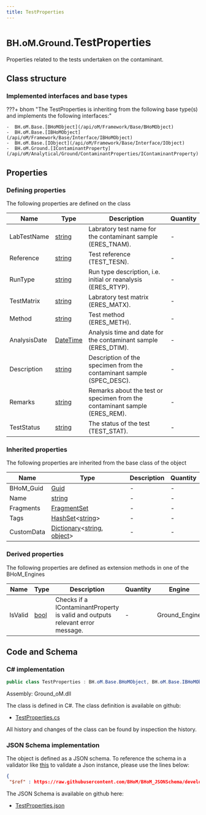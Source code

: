 ```yaml
---
title: TestProperties
---
```


# <small>BH.oM.Ground.</small>**TestProperties**

Properties related to the tests undertaken on the contaminant.

## Class structure

### Implemented interfaces and base types

???+ bhom "The TestProperties is inheriting from the following base type(s) and implements the following interfaces:"

    -  BH.oM.Base.[BHoMObject](/api/oM/Framework/Base/BHoMObject)
    -  BH.oM.Base.[IBHoMObject](/api/oM/Framework/Base/Interface/IBHoMObject)
    -  BH.oM.Base.[IObject](/api/oM/Framework/Base/Interface/IObject)
    -  BH.oM.Ground.[IContaminantProperty](/api/oM/Analytical/Ground/ContaminantProperties/IContaminantProperty)


## Properties



### Defining properties

The following properties are defined on the class

| Name             | Type             | Description      | Quantity         |
|------------------|------------------|------------------|------------------|
| LabTestName | [string](https://learn.microsoft.com/en-us/dotnet/api/System.String?view=netstandard-2.0) | Labratory test name for the contaminant sample (ERES_TNAM). | - |
| Reference | [string](https://learn.microsoft.com/en-us/dotnet/api/System.String?view=netstandard-2.0) | Test reference (TEST_TESN). | - |
| RunType | [string](https://learn.microsoft.com/en-us/dotnet/api/System.String?view=netstandard-2.0) | Run type description, i.e. initial or reanalysis (ERES_RTYP). | - |
| TestMatrix | [string](https://learn.microsoft.com/en-us/dotnet/api/System.String?view=netstandard-2.0) | Labratory test matrix (ERES_MATX). | - |
| Method | [string](https://learn.microsoft.com/en-us/dotnet/api/System.String?view=netstandard-2.0) | Test method (ERES_METH). | - |
| AnalysisDate | [DateTime](https://learn.microsoft.com/en-us/dotnet/api/System.DateTime?view=netstandard-2.0) | Analysis time and date for the contaminant sample (ERES_DTIM). | - |
| Description | [string](https://learn.microsoft.com/en-us/dotnet/api/System.String?view=netstandard-2.0) | Description of the specimen from the contaminant sample (SPEC_DESC). | - |
| Remarks | [string](https://learn.microsoft.com/en-us/dotnet/api/System.String?view=netstandard-2.0) | Remarks about the test or specimen from the contaminant sample (ERES_REM). | - |
| TestStatus | [string](https://learn.microsoft.com/en-us/dotnet/api/System.String?view=netstandard-2.0) | The status of the test (TEST_STAT). | - |


### Inherited properties
The following properties are inherited from the base class of the object

| Name             | Type             | Description      | Quantity         |
|------------------|------------------|------------------|------------------|
| BHoM_Guid | [Guid](https://learn.microsoft.com/en-us/dotnet/api/System.Guid?view=netstandard-2.0) | - | - |
| Name | [string](https://learn.microsoft.com/en-us/dotnet/api/System.String?view=netstandard-2.0) | - | - |
| Fragments | [FragmentSet](/api/oM/Framework/Base/FragmentSet) | - | - |
| Tags | [HashSet](https://learn.microsoft.com/en-us/dotnet/api/System.Collections.Generic.HashSet-1?view=netstandard-2.0)&lt;[string](https://learn.microsoft.com/en-us/dotnet/api/System.String?view=netstandard-2.0)&gt; | - | - |
| CustomData | [Dictionary](https://learn.microsoft.com/en-us/dotnet/api/System.Collections.Generic.Dictionary-2?view=netstandard-2.0)&lt;[string](https://learn.microsoft.com/en-us/dotnet/api/System.String?view=netstandard-2.0), [object](https://learn.microsoft.com/en-us/dotnet/api/System.Object?view=netstandard-2.0)&gt; | - | - |


### Derived properties

The following properties are defined as extension methods in one of the BHoM_Engines

| Name             | Type             | Description      | Quantity         | Engine           |
|------------------|------------------|------------------|------------------|------------------|
| IsValid | [bool](https://learn.microsoft.com/en-us/dotnet/api/System.Boolean?view=netstandard-2.0) | Checks if a IContaminantProperty is valid and outputs relevant error message. | - | Ground_Engine |


## Code and Schema

### C# implementation

``` C# title="C#"
public class TestProperties : BH.oM.Base.BHoMObject, BH.oM.Base.IBHoMObject, BH.oM.Base.IObject, BH.oM.Ground.IContaminantProperty
```

Assembly: Ground_oM.dll

The class is defined in C#. The class definition is available on github:

- [TestProperties.cs](https://github.com/BHoM/BHoM/blob/develop/Ground_oM/ContaminantProperties\TestProperties.cs)

All history and changes of the class can be found by inspection the history.
### JSON Schema implementation

The object is defined as a JSON schema. To reference the schema in a validator like [this](https://www.jsonschemavalidator.net/) to validate a Json instance, please use the lines below:

``` json title="JSON Schema"
{
 "$ref" : https://raw.githubusercontent.com/BHoM/BHoM_JSONSchema/develop/Ground_oM/TestProperties.json}
```

The JSON Schema is available on github here:

- [TestProperties.json](https://github.com/BHoM/BHoM_JSONSchema/blob/develop/Ground_oM/TestProperties.json)
